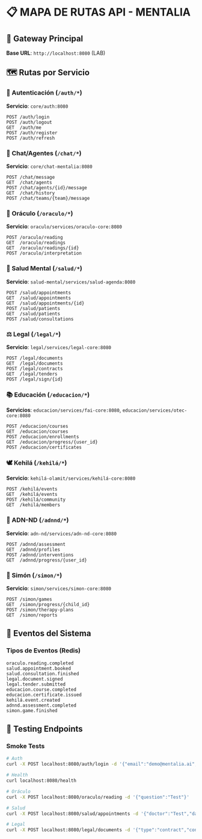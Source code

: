 # 📋 MAPA DE RUTAS API - MENTALIA

## 🔌 Gateway Principal
**Base URL**: `http://localhost:8080` (LAB)

## 🗺️ Rutas por Servicio

### 🔐 Autenticación (`/auth/*`)
**Servicio**: `core/auth:8080`

```
POST /auth/login
POST /auth/logout
GET  /auth/me
POST /auth/register
POST /auth/refresh
```

### 💬 Chat/Agentes (`/chat/*`)
**Servicio**: `core/chat-mentalia:8080`

```
POST /chat/message
GET  /chat/agents
POST /chat/agents/{id}/message
GET  /chat/history
POST /chat/teams/{team}/message
```

### 🔮 Oráculo (`/oraculo/*`)
**Servicio**: `oraculo/services/oraculo-core:8080`

```
POST /oraculo/reading
GET  /oraculo/readings
GET  /oraculo/readings/{id}
POST /oraculo/interpretation
```

### 🏥 Salud Mental (`/salud/*`)
**Servicio**: `salud-mental/services/salud-agenda:8080`

```
POST /salud/appointments
GET  /salud/appointments
GET  /salud/appointments/{id}
POST /salud/patients
GET  /salud/patients
POST /salud/consultations
```

### ⚖️ Legal (`/legal/*`)
**Servicio**: `legal/services/legal-core:8080`

```
POST /legal/documents
GET  /legal/documents
POST /legal/contracts
GET  /legal/tenders
POST /legal/sign/{id}
```

### 📚 Educación (`/educacion/*`)
**Servicios**: `educacion/services/fai-core:8080`, `educacion/services/otec-core:8080`

```
POST /educacion/courses
GET  /educacion/courses
POST /educacion/enrollments
GET  /educacion/progress/{user_id}
POST /educacion/certificates
```

### 🕊️ Kehilá (`/kehilá/*`)
**Servicio**: `kehilá-olamit/services/kehilá-core:8080`

```
POST /kehilá/events
GET  /kehilá/events
POST /kehilá/community
GET  /kehilá/members
```

### 🧬 ADN-ND (`/adnnd/*`)
**Servicio**: `adn-nd/services/adn-nd-core:8080`

```
POST /adnnd/assessment
GET  /adnnd/profiles
POST /adnnd/interventions
GET  /adnnd/progress/{user_id}
```

### 👶 Simón (`/simon/*`)
**Servicio**: `simon/services/simon-core:8080`

```
POST /simon/games
GET  /simon/progress/{child_id}
POST /simon/therapy-plans
GET  /simon/reports
```

## 🔄 Eventos del Sistema

### Tipos de Eventos (Redis)
```
oraculo.reading.completed
salud.appointment.booked
salud.consultation.finished
legal.document.signed
legal.tender.submitted
educacion.course.completed
educacion.certificate.issued
kehilá.event.created
adnnd.assessment.completed
simon.game.finished
```

## 🧪 Testing Endpoints

### Smoke Tests
```bash
# Auth
curl -X POST localhost:8080/auth/login -d '{"email":"demo@mentalia.ai","password":"demo"}'

# Health
curl localhost:8080/health

# Oráculo
curl -X POST localhost:8080/oraculo/reading -d '{"question":"Test"}'

# Salud
curl -X POST localhost:8080/salud/appointments -d '{"doctor":"Test","date":"2025-08-12"}'

# Legal
curl -X POST localhost:8080/legal/documents -d '{"type":"contract","content":"test"}'
```
